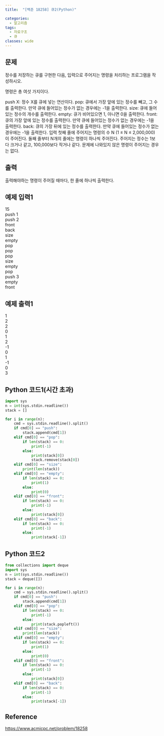 ```yaml
---
title:  "[백준 18258] 큐2(Python)"

categories:
  - 알고리즘
tags:
  - 자료구조
  - 큐
classes: wide
---
```

## 문제
정수를 저장하는 큐를 구현한 다음, 입력으로 주어지는 명령을 처리하는 프로그램을 작성하시오.

명령은 총 여섯 가지이다.

push X: 정수 X를 큐에 넣는 연산이다.
pop: 큐에서 가장 앞에 있는 정수를 빼고, 그 수를 출력한다. 만약 큐에 들어있는 정수가 없는 경우에는 -1을 출력한다.
size: 큐에 들어있는 정수의 개수를 출력한다.
empty: 큐가 비어있으면 1, 아니면 0을 출력한다.
front: 큐의 가장 앞에 있는 정수를 출력한다. 만약 큐에 들어있는 정수가 없는 경우에는 -1을 출력한다.
back: 큐의 가장 뒤에 있는 정수를 출력한다. 만약 큐에 들어있는 정수가 없는 경우에는 -1을 출력한다.
입력
첫째 줄에 주어지는 명령의 수 N (1 ≤ N ≤ 2,000,000)이 주어진다. 둘째 줄부터 N개의 줄에는 명령이 하나씩 주어진다. 주어지는 정수는 1보다 크거나 같고, 100,000보다 작거나 같다. 문제에 나와있지 않은 명령이 주어지는 경우는 없다.

## 출력
출력해야하는 명령이 주어질 때마다, 한 줄에 하나씩 출력한다.  

## 예제 입력1
15  
push 1  
push 2  
front  
back  
size  
empty  
pop  
pop  
pop  
size  
empty  
pop  
push 3  
empty  
front  

## 예제 출력1  
1  
2  
2  
0  
1  
2  
-1  
0  
1  
-1  
0  
3  

## Python 코드1(시간 초과)
```python
import sys
n = int(sys.stdin.readline())
stack = []

for i in range(n):
    cmd = sys.stdin.readline().split()
    if cmd[0] == "push":
        stack.append(cmd[1])
    elif cmd[0] == "pop":
        if len(stack) == 0:
            print(-1)
        else:
            print(stack[0])
            stack.remove(stack[0])
    elif cmd[0] == "size":
        print(len(stack))
    elif cmd[0] == "empty":
        if len(stack) == 0:
            print(1)
        else:
            print(0)
    elif cmd[0] == "front":
        if len(stack) == 0:
            print(-1)
        else:
            print(stack[0])
    elif cmd[0] == "back":
        if len(stack) == 0:
            print(-1)
        else:
            print(stack[-1])
```

## Python 코드2  
```python
from collections import deque
import sys
n = int(sys.stdin.readline())
stack = deque([])

for i in range(n):
    cmd = sys.stdin.readline().split()
    if cmd[0] == "push":
        stack.append(cmd[1])
    elif cmd[0] == "pop":
        if len(stack) == 0:
            print(-1)
        else:
            print(stack.popleft())
    elif cmd[0] == "size":
        print(len(stack))
    elif cmd[0] == "empty":
        if len(stack) == 0:
            print(1)
        else:
            print(0)
    elif cmd[0] == "front":
        if len(stack) == 0:
            print(-1)
        else:
            print(stack[0])
    elif cmd[0] == "back":
        if len(stack) == 0:
            print(-1)
        else:
            print(stack[-1])
```

## Reference
<https://www.acmicpc.net/problem/18258>
